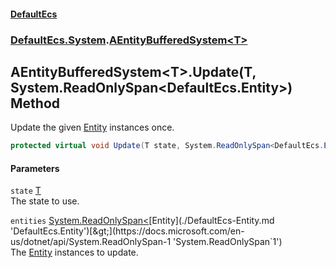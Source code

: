#### [DefaultEcs](./index.md 'index')
### [DefaultEcs.System](./DefaultEcs-System.md 'DefaultEcs.System').[AEntityBufferedSystem&lt;T&gt;](./DefaultEcs-System-AEntityBufferedSystem-T-.md 'DefaultEcs.System.AEntityBufferedSystem&lt;T&gt;')
## AEntityBufferedSystem&lt;T&gt;.Update(T, System.ReadOnlySpan&lt;DefaultEcs.Entity&gt;) Method
Update the given [Entity](./DefaultEcs-Entity.md 'DefaultEcs.Entity') instances once.  
```C#
protected virtual void Update(T state, System.ReadOnlySpan<DefaultEcs.Entity> entities);
```
#### Parameters
<a name='DefaultEcs-System-AEntityBufferedSystem-T--Update(T_System-ReadOnlySpan-DefaultEcs-Entity-)-state'></a>
`state` [T](./DefaultEcs-System-AEntityBufferedSystem-T-.md#DefaultEcs-System-AEntityBufferedSystem-T--T 'DefaultEcs.System.AEntityBufferedSystem&lt;T&gt;.T')  
The state to use.  
  
<a name='DefaultEcs-System-AEntityBufferedSystem-T--Update(T_System-ReadOnlySpan-DefaultEcs-Entity-)-entities'></a>
`entities` [System.ReadOnlySpan&lt;](https://docs.microsoft.com/en-us/dotnet/api/System.ReadOnlySpan-1 'System.ReadOnlySpan`1')[Entity](./DefaultEcs-Entity.md 'DefaultEcs.Entity')[&gt;](https://docs.microsoft.com/en-us/dotnet/api/System.ReadOnlySpan-1 'System.ReadOnlySpan`1')  
The [Entity](./DefaultEcs-Entity.md 'DefaultEcs.Entity') instances to update.  
  
